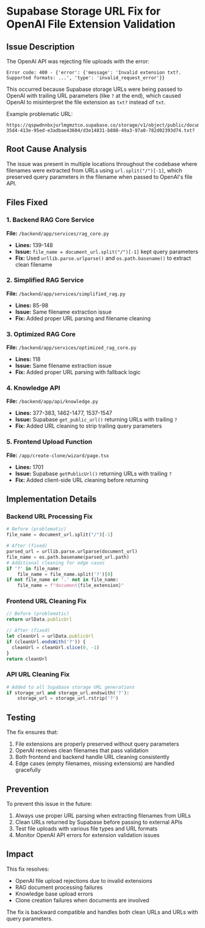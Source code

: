 # Supabase Storage URL Fix for OpenAI File Extension Validation

## Issue Description

The OpenAI API was rejecting file uploads with the error:
```
Error code: 400 - {'error': {'message': 'Invalid extension txt?. Supported formats: ...', 'type': 'invalid_request_error'}}
```

This occurred because Supabase storage URLs were being passed to OpenAI with trailing URL parameters (like `?` at the end), which caused OpenAI to misinterpret the file extension as `txt?` instead of `txt`.

Example problematic URL:
```
https://qspwdnnbxjurlmgmztco.supabase.co/storage/v1/object/public/documents/documents/dad8f866-35d4-413e-95ed-e3adbae43604/d3e14831-b888-49a3-97a0-782d02393d74.txt?
```

## Root Cause Analysis

The issue was present in multiple locations throughout the codebase where filenames were extracted from URLs using `url.split("/")[-1]`, which preserved query parameters in the filename when passed to OpenAI's file API.

## Files Fixed

### 1. Backend RAG Core Service
**File:** `/backend/app/services/rag_core.py`
- **Lines:** 139-148
- **Issue:** `file_name = document_url.split("/")[-1]` kept query parameters
- **Fix:** Used `urllib.parse.urlparse()` and `os.path.basename()` to extract clean filename

### 2. Simplified RAG Service
**File:** `/backend/app/services/simplified_rag.py`
- **Lines:** 85-98
- **Issue:** Same filename extraction issue
- **Fix:** Added proper URL parsing and filename cleaning

### 3. Optimized RAG Core
**File:** `/backend/app/services/optimized_rag_core.py`
- **Lines:** 118
- **Issue:** Same filename extraction issue
- **Fix:** Added proper URL parsing with fallback logic

### 4. Knowledge API
**File:** `/backend/app/api/knowledge.py`
- **Lines:** 377-383, 1462-1477, 1537-1547
- **Issue:** Supabase `get_public_url()` returning URLs with trailing `?`
- **Fix:** Added URL cleaning to strip trailing query parameters

### 5. Frontend Upload Function
**File:** `/app/create-clone/wizard/page.tsx`
- **Lines:** 1701
- **Issue:** Supabase `getPublicUrl()` returning URLs with trailing `?`
- **Fix:** Added client-side URL cleaning before returning

## Implementation Details

### Backend URL Processing Fix
```python
# Before (problematic)
file_name = document_url.split("/")[-1]

# After (fixed)
parsed_url = urllib.parse.urlparse(document_url)
file_name = os.path.basename(parsed_url.path)
# Additional cleaning for edge cases
if '?' in file_name:
    file_name = file_name.split('?')[0]
if not file_name or '.' not in file_name:
    file_name = f"document{file_extension}"
```

### Frontend URL Cleaning Fix
```typescript
// Before (problematic)
return urlData.publicUrl

// After (fixed)
let cleanUrl = urlData.publicUrl
if (cleanUrl.endsWith('?')) {
  cleanUrl = cleanUrl.slice(0, -1)
}
return cleanUrl
```

### API URL Cleaning Fix
```python
# Added to all Supabase storage URL generations
if storage_url and storage_url.endswith('?'):
    storage_url = storage_url.rstrip('?')
```

## Testing

The fix ensures that:
1. File extensions are properly preserved without query parameters
2. OpenAI receives clean filenames that pass validation
3. Both frontend and backend handle URL cleaning consistently
4. Edge cases (empty filenames, missing extensions) are handled gracefully

## Prevention

To prevent this issue in the future:
1. Always use proper URL parsing when extracting filenames from URLs
2. Clean URLs returned by Supabase before passing to external APIs
3. Test file uploads with various file types and URL formats
4. Monitor OpenAI API errors for extension validation issues

## Impact

This fix resolves:
- OpenAI file upload rejections due to invalid extensions
- RAG document processing failures
- Knowledge base upload errors
- Clone creation failures when documents are involved

The fix is backward compatible and handles both clean URLs and URLs with query parameters.